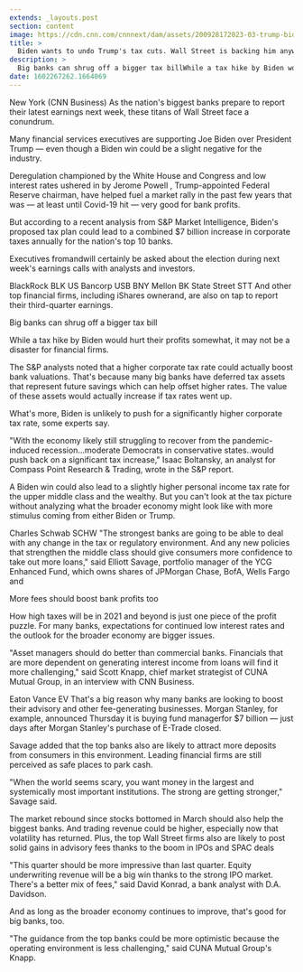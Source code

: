 ```yaml
--- 
extends: _layouts.post 
section: content 
image: https://cdn.cnn.com/cnnnext/dam/assets/200928172023-03-trump-biden-split-super-tease.jpg 
title: > 
  Biden wants to undo Trump's tax cuts. Wall Street is backing him anyway 
description: > 
  Big banks can shrug off a bigger tax billWhile a tax hike by Biden would hurt their profits somewhat, it may not be a disaster for financial firms.That's because many big banks have deferred tax assets that represent future savings which can help offset higher rates.The value of these assets would actually increase if tax rates went up.What's more, Biden is unlikely to push for a significantly higher corporate tax rate, some experts say.And as long as the broader economy continues to improve, that's good for big banks, too. 
date: 1602267262.1664069 
--- 
```

New York (CNN Business) As the nation's biggest banks prepare to report their latest earnings next week, these titans of Wall Street face a conundrum.

Many financial services executives are supporting Joe Biden over President Trump — even though a Biden win could be a slight negative for the industry.

Deregulation championed by the White House and Congress and low interest rates ushered in by Jerome Powell , Trump-appointed Federal Reserve chairman, have helped fuel a market rally in the past few years that was — at least until Covid-19 hit — very good for bank profits.

But according to a recent analysis from S&P Market Intelligence, Biden's proposed tax plan could lead to a combined $7 billion increase in corporate taxes annually for the nation's top 10 banks.

Executives fromandwill certainly be asked about the election during next week's earnings calls with analysts and investors.

BlackRock BLK US Bancorp USB BNY Mellon BK State Street STT And other top financial firms, including iShares ownerand, are also on tap to report their third-quarter earnings.

Big banks can shrug off a bigger tax bill

While a tax hike by Biden would hurt their profits somewhat, it may not be a disaster for financial firms.

The S&P analysts noted that a higher corporate tax rate could actually boost bank valuations. That's because many big banks have deferred tax assets that represent future savings which can help offset higher rates. The value of these assets would actually increase if tax rates went up.

What's more, Biden is unlikely to push for a significantly higher corporate tax rate, some experts say.

"With the economy likely still struggling to recover from the pandemic-induced recession...moderate Democrats in conservative states..would push back on a significant tax increase," Isaac Boltansky, an analyst for Compass Point Research & Trading, wrote in the S&P report.

A Biden win could also lead to a slightly higher personal income tax rate for the upper middle class and the wealthy. But you can't look at the tax picture without analyzing what the broader economy might look like with more stimulus coming from either Biden or Trump.

Charles Schwab SCHW "The strongest banks are going to be able to deal with any change in the tax or regulatory environment. And any new policies that strengthen the middle class should give consumers more confidence to take out more loans," said Elliott Savage, portfolio manager of the YCG Enhanced Fund, which owns shares of JPMorgan Chase, BofA, Wells Fargo and

More fees should boost bank profits too

How high taxes will be in 2021 and beyond is just one piece of the profit puzzle. For many banks, expectations for continued low interest rates and the outlook for the broader economy are bigger issues.

"Asset managers should do better than commercial banks. Financials that are more dependent on generating interest income from loans will find it more challenging," said Scott Knapp, chief market strategist of CUNA Mutual Group, in an interview with CNN Business.

Eaton Vance EV That's a big reason why many banks are looking to boost their advisory and other fee-generating businesses. Morgan Stanley, for example, announced Thursday it is buying fund managerfor $7 billion — just days after Morgan Stanley's purchase of E-Trade closed.

Savage added that the top banks also are likely to attract more deposits from consumers in this environment. Leading financial firms are still perceived as safe places to park cash.

"When the world seems scary, you want money in the largest and systemically most important institutions. The strong are getting stronger," Savage said.

The market rebound since stocks bottomed in March should also help the biggest banks. And trading revenue could be higher, especially now that volatility has returned. Plus, the top Wall Street firms also are likely to post solid gains in advisory fees thanks to the boom in IPOs and SPAC deals

"This quarter should be more impressive than last quarter. Equity underwriting revenue will be a big win thanks to the strong IPO market. There's a better mix of fees," said David Konrad, a bank analyst with D.A. Davidson.

And as long as the broader economy continues to improve, that's good for big banks, too.

"The guidance from the top banks could be more optimistic because the operating environment is less challenging," said CUNA Mutual Group's Knapp.